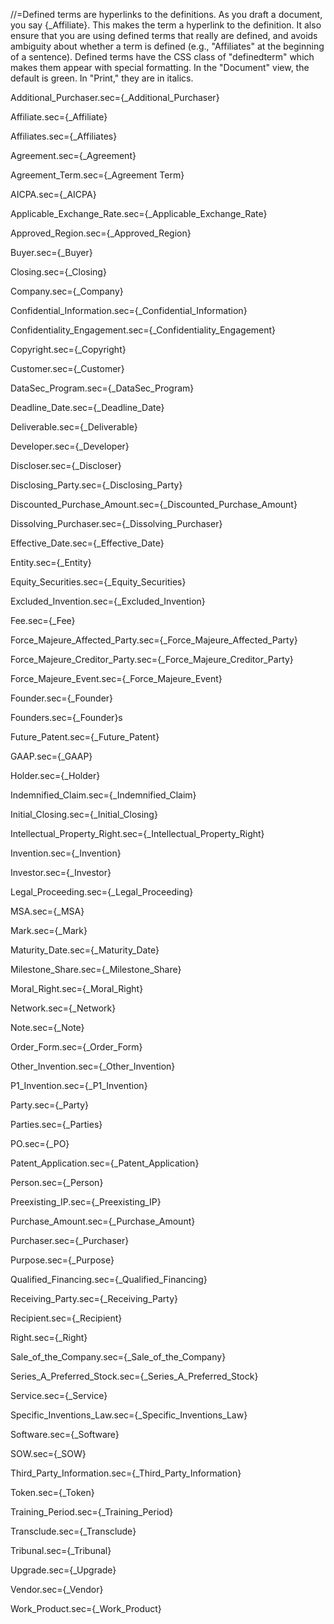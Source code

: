 //=Defined terms are hyperlinks to the definitions.  As you draft a document, you say {_Affiliate}.  This makes the term a hyperlink to the definition.  It also ensure that you are using defined terms that really are defined, and avoids ambiguity about whether a term is defined (e.g., "Affiliates" at the beginning of a sentence).  Defined terms have the CSS class of "definedterm" which makes them appear with special formatting.  In the "Document" view, the default is green.  In "Print," they are in italics.


Additional_Purchaser.sec={_Additional_Purchaser}

Affiliate.sec={_Affiliate}

Affiliates.sec={_Affiliates}

Agreement.sec={_Agreement}

Agreement_Term.sec={_Agreement Term}

AICPA.sec={_AICPA}

Applicable_Exchange_Rate.sec={_Applicable_Exchange_Rate}

Approved_Region.sec={_Approved_Region}

Buyer.sec={_Buyer}

Closing.sec={_Closing}

Company.sec={_Company}

Confidential_Information.sec={_Confidential_Information}

Confidentiality_Engagement.sec={_Confidentiality_Engagement}

Copyright.sec={_Copyright}

Customer.sec={_Customer}

DataSec_Program.sec={_DataSec_Program}

Deadline_Date.sec={_Deadline_Date}

Deliverable.sec={_Deliverable}

Developer.sec={_Developer}

Discloser.sec={_Discloser}

Disclosing_Party.sec={_Disclosing_Party}

Discounted_Purchase_Amount.sec={_Discounted_Purchase_Amount}

Dissolving_Purchaser.sec={_Dissolving_Purchaser}

Effective_Date.sec={_Effective_Date}

Entity.sec={_Entity}

Equity_Securities.sec={_Equity_Securities}

Excluded_Invention.sec={_Excluded_Invention}

Fee.sec={_Fee}

Force_Majeure_Affected_Party.sec={_Force_Majeure_Affected_Party}

Force_Majeure_Creditor_Party.sec={_Force_Majeure_Creditor_Party}

Force_Majeure_Event.sec={_Force_Majeure_Event}

Founder.sec={_Founder}

Founders.sec={_Founder}s

Future_Patent.sec={_Future_Patent}

GAAP.sec={_GAAP}

Holder.sec={_Holder}

Indemnified_Claim.sec={_Indemnified_Claim}

Initial_Closing.sec={_Initial_Closing}

Intellectual_Property_Right.sec={_Intellectual_Property_Right}

Invention.sec={_Invention}

Investor.sec={_Investor}

Legal_Proceeding.sec={_Legal_Proceeding}

MSA.sec={_MSA}

Mark.sec={_Mark}

Maturity_Date.sec={_Maturity_Date}

Milestone_Share.sec={_Milestone_Share}

Moral_Right.sec={_Moral_Right}

Network.sec={_Network}

Note.sec={_Note}

Order_Form.sec={_Order_Form}

Other_Invention.sec={_Other_Invention}

P1_Invention.sec={_P1_Invention}

Party.sec={_Party}

Parties.sec={_Parties}

PO.sec={_PO}

Patent_Application.sec={_Patent_Application}

Person.sec={_Person}

Preexisting_IP.sec={_Preexisting_IP}

Purchase_Amount.sec={_Purchase_Amount}

Purchaser.sec={_Purchaser}

Purpose.sec={_Purpose}

Qualified_Financing.sec={_Qualified_Financing}

Receiving_Party.sec={_Receiving_Party}

Recipient.sec={_Recipient}

Right.sec={_Right}

Sale_of_the_Company.sec={_Sale_of_the_Company}

Series_A_Preferred_Stock.sec={_Series_A_Preferred_Stock}

Service.sec={_Service}

Specific_Inventions_Law.sec={_Specific_Inventions_Law}

Software.sec={_Software}

SOW.sec={_SOW}

Third_Party_Information.sec={_Third_Party_Information}

Token.sec={_Token}

Training_Period.sec={_Training_Period}

Transclude.sec={_Transclude}

Tribunal.sec={_Tribunal}

Upgrade.sec={_Upgrade}

Vendor.sec={_Vendor}

Work_Product.sec={_Work_Product}